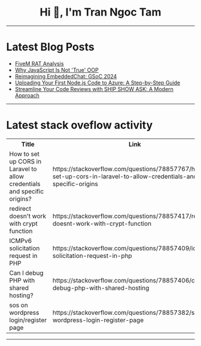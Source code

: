 <h1 align="center">Hi 👋, I'm Tran Ngoc Tam</h1>

---

# Latest Blog Posts 
<!-- BLOG-POST-LIST:START -->
- [FiveM RAT Analysis](https://dev.to/oggetto/fivem-rat-analysis-2ndb)
- [Why JavaScript Is Not &#39;True&#39; OOP](https://dev.to/aivantuquero/why-javascript-is-not-true-oop-ah0)
- [Reimagining EmbeddedChat: GSoC 2024](https://dev.to/spiral_memory/reimagining-embeddedchat-gsoc-2024-1lhn)
- [Uploading Your First Node.js Code to Azure: A Step-by-Step Guide](https://dev.to/dhaval_upadhyay_30f8292a8/uploading-your-first-nodejs-code-to-azure-a-step-by-step-guide-43k5)
- [Streamline Your Code Reviews with SHIP SHOW ASK: A Modern Approach](https://dev.to/rouretl/streamline-your-code-reviews-with-ship-show-ask-a-modern-approach-2o5a)
<!-- BLOG-POST-LIST:END -->

---

# Latest stack oveflow activity
<table>
  <tr><th>Title</th><th>Link</th></tr>
  <!-- STACKOVERFLOW:START --><tr><td>How to set up CORS in Laravel to allow credentials and specific origins?</td><td>https://stackoverflow.com/questions/78857767/how-to-set-up-cors-in-laravel-to-allow-credentials-and-specific-origins</td></tr><tr><td>redirect doesn&#39;t work with crypt function</td><td>https://stackoverflow.com/questions/78857417/redirect-doesnt-work-with-crypt-function</td></tr><tr><td>ICMPv6 solicitation request in PHP</td><td>https://stackoverflow.com/questions/78857409/icmpv6-solicitation-request-in-php</td></tr><tr><td>Can I debug PHP with shared hosting?</td><td>https://stackoverflow.com/questions/78857406/can-i-debug-php-with-shared-hosting</td></tr><tr><td>sos on wordpress login/register page</td><td>https://stackoverflow.com/questions/78857382/sos-on-wordpress-login-register-page</td></tr><!-- STACKOVERFLOW:END -->
</table>

---


